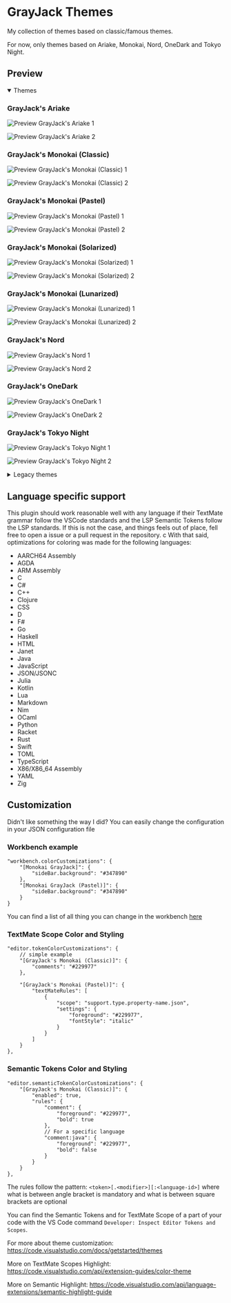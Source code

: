 # GrayJack Themes

My collection of themes based on classic/famous themes.

For now, only themes based on Ariake, Monokai, Nord, OneDark and Tokyo Night.

## Preview

<details open>
  <summary>Themes</summary>

### GrayJack's Ariake

![Preview GrayJack's Ariake 1](https://raw.githubusercontent.com/GrayJack/monokai-grayjack-vscode/master/assets/preview-welcome-ariake.png)

![Preview GrayJack's Ariake 2](https://raw.githubusercontent.com/GrayJack/monokai-grayjack-vscode/master/assets/preview-code-ariake.png)

### GrayJack's Monokai (Classic)

![Preview GrayJack's Monokai (Classic) 1](https://raw.githubusercontent.com/GrayJack/monokai-grayjack-vscode/master/assets/preview-welcome-monokai.png)

![Preview GrayJack's Monokai (Classic) 2](https://raw.githubusercontent.com/GrayJack/monokai-grayjack-vscode/master/assets/preview-code-monokai.png)

### GrayJack's Monokai (Pastel)

![Preview GrayJack's Monokai (Pastel) 1](https://raw.githubusercontent.com/GrayJack/monokai-grayjack-vscode/master/assets/preview-welcome-monokaipastel.png)

![Preview GrayJack's Monokai (Pastel) 2](https://raw.githubusercontent.com/GrayJack/monokai-grayjack-vscode/master/assets/preview-code-monokaipastel.png)

### GrayJack's Monokai (Solarized)

![Preview GrayJack's Monokai (Solarized) 1](https://raw.githubusercontent.com/GrayJack/monokai-grayjack-vscode/master/assets/preview-welcome-monokaisolarized.png)

![Preview GrayJack's Monokai (Solarized) 2](https://raw.githubusercontent.com/GrayJack/monokai-grayjack-vscode/master/assets/preview-code-monokaisolarized.png)

### GrayJack's Monokai (Lunarized)

![Preview GrayJack's Monokai (Lunarized) 1](https://raw.githubusercontent.com/GrayJack/monokai-grayjack-vscode/master/assets/preview-welcome-monokailunarized.png)

![Preview GrayJack's Monokai (Lunarized) 2](https://raw.githubusercontent.com/GrayJack/monokai-grayjack-vscode/master/assets/preview-code-monokailunarized.png)

### GrayJack's Nord

![Preview GrayJack's Nord 1](https://raw.githubusercontent.com/GrayJack/monokai-grayjack-vscode/master/assets/preview-welcome-nord.png)

![Preview GrayJack's Nord 2](https://raw.githubusercontent.com/GrayJack/monokai-grayjack-vscode/master/assets/preview-code-nord.png)

### GrayJack's OneDark

![Preview GrayJack's OneDark 1](https://raw.githubusercontent.com/GrayJack/monokai-grayjack-vscode/master/assets/preview-welcome-onedark.png)

![Preview GrayJack's OneDark 2](https://raw.githubusercontent.com/GrayJack/monokai-grayjack-vscode/master/assets/preview-code-onedark.png)

### GrayJack's Tokyo Night

![Preview GrayJack's Tokyo Night 1](https://raw.githubusercontent.com/GrayJack/monokai-grayjack-vscode/master/assets/preview-welcome-tokyonight.png)

![Preview GrayJack's Tokyo Night 2](https://raw.githubusercontent.com/GrayJack/monokai-grayjack-vscode/master/assets/preview-code-tokyonight.png)

</details>

<details>
  <summary>Legacy themes</summary>

The legacy themes will continue to be supported for updates on code coloring (TextMate and Semantic Highlight), but updates to the UI coloring will no longer receive any updates. The reason for that is that all those themes have a few inconsistencies that at this point is very hard to keep track of and maintain things consistent when adding something new. That being said, usually VS Code is rather good in deciding a good default based on the theme options already provided.

Another option, if you want to keep using the legacy themes, is to customize the colors for the new feature. You can read more on how to do so in the [Customization](#customization) section.

### GrayJack's Ariake

![Preview GrayJack's Ariake 1](https://raw.githubusercontent.com/GrayJack/monokai-grayjack-vscode/master/assets/legacy/preview-welcome-ariake.png)

![Preview GrayJack's Ariake 2](https://raw.githubusercontent.com/GrayJack/monokai-grayjack-vscode/master/assets/legacy/preview-code-ariake.png)

### Legacy GrayJack's Monokai (Classic)

![Preview Legacy GrayJack's Monokai (Classic) 1](https://raw.githubusercontent.com/GrayJack/monokai-grayjack-vscode/master/assets/legacy/preview-welcome-monokai.png)

![Preview Legacy GrayJack's Monokai (Classic) 2](https://raw.githubusercontent.com/GrayJack/monokai-grayjack-vscode/master/assets/legacy/preview-code-monokai.png)

### Legacy GrayJack's Monokai (Pastel)

![Preview Legacy GrayJack's Monokai (Pastel) 1](https://raw.githubusercontent.com/GrayJack/monokai-grayjack-vscode/master/assets/legacy/preview-welcome-monokaipastel.png)

![Preview Legacy GrayJack's Monokai (Pastel) 2](https://raw.githubusercontent.com/GrayJack/monokai-grayjack-vscode/master/assets/legacy/preview-code-monokaipastel.png)

### Legacy GrayJack's Monokai (Solarized)

![Preview Legacy GrayJack's Monokai (Solarized) 1](https://raw.githubusercontent.com/GrayJack/monokai-grayjack-vscode/master/assets/legacy/preview-welcome-monokaisolarized.png)

![Preview Legacy GrayJack's Monokai (Solarized) 2](https://raw.githubusercontent.com/GrayJack/monokai-grayjack-vscode/master/assets/legacy/preview-code-monokaisolarized.png)

### GrayJack's Nord

![Preview GrayJack's Nord 1](https://raw.githubusercontent.com/GrayJack/monokai-grayjack-vscode/master/assets/legacy/preview-welcome-nord.png)

![Preview GrayJack's Nord 2](https://raw.githubusercontent.com/GrayJack/monokai-grayjack-vscode/master/assets/legacy/preview-code-nord.png)

### GrayJack's OneDark

![Preview GrayJack's OneDark 1](https://raw.githubusercontent.com/GrayJack/monokai-grayjack-vscode/master/assets/legacy/preview-welcome-onedark.png)

![Preview GrayJack's OneDark 2](https://raw.githubusercontent.com/GrayJack/monokai-grayjack-vscode/master/assets/legacy/preview-code-onedark.png)

### GrayJack's Tokyo Night

![Preview GrayJack's Tokyo Night 1](https://raw.githubusercontent.com/GrayJack/monokai-grayjack-vscode/master/assets/legacy/preview-welcome-tokyonight.png)

![Preview GrayJack's Tokyo Night 2](https://raw.githubusercontent.com/GrayJack/monokai-grayjack-vscode/master/assets/legacy/preview-code-tokyonight.png)
</details>



## Language specific support

This plugin should work reasonable well with any language if their TextMate grammar follow the VSCode standards and the LSP Semantic Tokens follow the LSP standards.
If this is not the case, and things feels out of place, fell free to open a issue or a pull request in the repository.
c
With that said, optimizations for coloring was made for the following languages:

- AARCH64 Assembly
- AGDA
- ARM Assembly
- C
- C#
- C++
- Clojure
- CSS
- D
- F#
- Go
- Haskell
- HTML
- Janet
- Java
- JavaScript
- JSON/JSONC
- Julia
- Kotlin
- Lua
- Markdown
- Nim
- OCaml
- Python
- Racket
- Rust
- Swift
- TOML
- TypeScript
- X86/X86_64 Assembly
- YAML
- Zig

## Customization

Didn't like something the way I did? You can easily change the configuration in
your JSON configuration file

### Workbench example

```jsonc
"workbench.colorCustomizations": {
    "[Monokai GrayJack]": {
        "sideBar.background": "#347890"
    },
    "[Monokai GrayJack (Pastel)]": {
        "sideBar.background": "#347890"
    }
}
```

You can find a list of all thing you can change in the workbench
[here](https://code.visualstudio.com/api/references/theme-color)

### TextMate Scope Color and Styling

```jsonc
"editor.tokenColorCustomizations": {
    // simple example
    "[GrayJack's Monokai (Classic)]": {
        "comments": "#229977"
    },

    "[GrayJack's Monokai (Pastel)]": {
        "textMateRules": [
            {
                "scope": "support.type.property-name.json",
                "settings": {
                    "foreground": "#229977",
                    "fontStyle": "italic"
                }
            }
        ]
    }
},
```

### Semantic Tokens Color and Styling

```jsonc
"editor.semanticTokenColorCustomizations": {
    "[GrayJack's Monokai (Classic)]": {
        "enabled": true,
        "rules": {
            "comment": {
                "foreground": "#229977",
                "bold": true
            },
            // For a specific language
            "comment:java": {
                "foreground": "#229977",
                "bold": false
            }
        }
    }
},
```

The rules follow the pattern: `<token>[.<modifier>][:<language-id>]` where what
is between angle bracket is mandatory and what is between square brackets are
optional

You can find the Semantic Tokens and for TextMate Scope of a part of your code
with the VS Code command `Developer: Inspect Editor Tokens and Scopes`.

For more about theme customization:
https://code.visualstudio.com/docs/getstarted/themes

More on TextMate Scopes Highlight:
https://code.visualstudio.com/api/extension-guides/color-theme

More on Semantic Highlight:
https://code.visualstudio.com/api/language-extensions/semantic-highlight-guide
